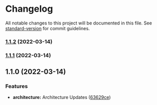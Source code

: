 # Changelog

All notable changes to this project will be documented in this file. See [standard-version](https://github.com/conventional-changelog/standard-version) for commit guidelines.

### [1.1.2](https://github.com/WhiteshadowYS/base_project/compare/v1.1.1...v1.1.2) (2022-03-14)

### [1.1.1](https://github.com/WhiteshadowYS/base_project/compare/v1.1.0...v1.1.1) (2022-03-14)

## 1.1.0 (2022-03-14)


### Features

* **architecture:** Architecture Updates ([63629ce](https://github.com/WhiteshadowYS/base_project/commit/63629cefb31cbb6dc045be18e1b3f6aed4e85a2f))
